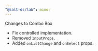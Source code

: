 ```yaml
---
"@salt-ds/lab": minor
---
```


Changes to Combo Box

- Fix controlled implementation.
- Removed `InputProps`.
- Added `onListChange` and `onSelect` props.
